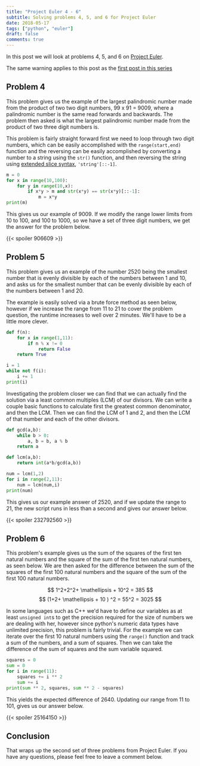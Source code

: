 ```yaml
---
title: "Project Euler 4 - 6"
subtitle: Solving problems 4, 5, and 6 for Project Euler
date: 2018-05-17
tags: ["python", "euler"]
draft: false
comments: true
---
```


In this post we will look at problems 4, 5, and 6 on [Project Euler](projecteuler.net).
<!--more-->

The same warning applies to this post as the [first post in this series](/blog/project-euler-1-3/#warning)

## Problem 4

This problem gives us the example of the largest palindromic number made from the product of two two digit numbers, 99 x 91 = 9009, where a palindromic number is the same read forwards and backwards. The problem then asked is what the largest palindromic number made from the product of two three digit numbers is.

This problem is fairly straight forward first we need to loop through two digit numbers, which can be easily accomplished with the `range(start,end)` function and the reversing can be easily accomplished by converting a number to a string using the `str()` function, and then reversing the string using [extended slice syntax](https://docs.python.org/2/whatsnew/2.3.html#extended-slices), `'string'[::-1]`.

```python
m = 0
for x in range(10,100):
    for y in range(10,x):
        if x*y > m and str(x*y) == str(x*y)[::-1]:
            m = x*y
print(m)
```

This gives us our example of 9009. If we modify the range lower limits from 10 to 100, and 100 to 1000, so we have a set of three digit numbers, we get the answer for the problem below.

{{< spoiler 906609 >}}

## Problem 5

This problem gives us an example of the number 2520 being the smallest number that is evenly divisible by each of the numbers between 1 and 10, and asks us for the smallest number that can be evenly divisible by each of the numbers between 1 and 20.

The example is easily solved via a brute force method as seen below, however if we increase the range from 11 to 21 to cover the problem question, the runtime increases to well over 2 minutes. We'll have to be a little more clever.

```python
def f(n):
    for x in range(1,11):
        if n % x != 0
            return False
    return True

i = 1
while not f(i):
    i += 1
print(i)
```

Investigating the problem closer we can find that we can actually find the solution via a least common multiples (LCM) of our divisors. We can write a couple basic functions to calculate first the greatest common denominator, and then the LCM. Then we can find the LCM of 1 and 2, and then the LCM of that number and each of the other divisors.

```python
def gcd(a,b):
    while b > 0:
        a, b = b, a % b
    return a

def lcm(a,b):
    return int(a*b/gcd(a,b))

num = lcm(1,2)
for i in range(2,11):
    num = lcm(num,i)
print(num)
```

This gives us our example answer of 2520, and if we update the range to 21, the new script runs in less than a second and gives our answer below.

{{< spoiler 232792560 >}}

## Problem 6

This problem's example gives us the sum of the squares of the first ten natural numbers and the square of the sum of the first ten natural numbers, as seen below. We are then asked for the difference between the sum of the squares of the first 100 natural numbers and the square of the sum of the first 100 natural numbers.

$$
1^2+2^2+ \mathellipsis + 10^2 = 385
$$
$$
(1+2+ \mathellipsis + 10 ) ^2 = 55^2 = 3025
$$

In some languages such as C++ we'd have to define our variables as at least `unsigned int`s to get the precision required for the size of numbers we are dealing with her, however since python's numeric data types have unlimited precision, this problem is fairly trivial. For the example we can iterate over the first 10 natural numbers using the `range()` function and track a sum of the numbers, and a sum of squares. Then we can take the difference of the sum of squares and the sum variable squared.

```python
squares = 0
sum = 0
for i in range(11):
    squares += i ** 2
    sum += i
print(sum ** 2, squares, sum ** 2 - squares)
```

This yields the expected difference of 2640. Updating our range from 11 to 101, gives us our answer below.

{{< spoiler 25164150 >}}

## Conclusion

That wraps up the second set of three problems from Project Euler. If you have any questions, please feel free to leave a comment below.
